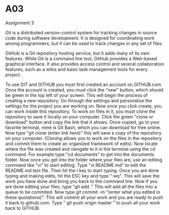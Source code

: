 # A03
Assignment 3

Git is a distributed version-control system for tracking changes in source code during software development. It is designed for coordinating work among programmers, but it can be used to track changes in any set of files.

GitHub is a Git repository hosting service, but it adds many of its own features. While Git is a command line tool, GitHub provides a Web-based graphical interface. It also provides access control and several collaboration features, such as a wikis and basic task management tools for every project.


To use GIT and GITHUB you must first created an account on GITHUB.com. Once the account is created, you must click the "new" button, which should be green in the top left of your screen. This will begin the process of creating a new repository. Go through the settings and personalize the settings for the project you are working on. Now once you click create, you can work inside this repository. To work on files in it, you must clone the repository to save it locally on your computer. Click the green "clone or download" button and copy the link that it shows. Once copied, go to your favorite terminal, mine is Git Bash, which you can download for free online. Now type "git clone (enter link here)" this will save a copy of the repository on your computer. (Cloning allows you to work on the files in the repository and commit them to create an organized framework of edits). Now locate where the file was created and navigate to it in the terminal using the cd command. For example type "cd documents" to get into the documents folder. Now once you get into the folder where your files are, use an editing command like "vi" to start editing. Type "vi README.md" to edit the README.md text file. Then hit the i key to start typing. Once you are done typing and making edits, hit the ESC key and type ":wq". This will save the work you have done and bring you back to the command line. Now if you are done editing your files, type "git add ." This will add all the files into a queue to be commited. Now type git commit -m "(enter what you edited in these quotations)". This will commit all your work and you are ready to push it back to github.com. Type " git push origin master " to push all your work back to GITHUB.
